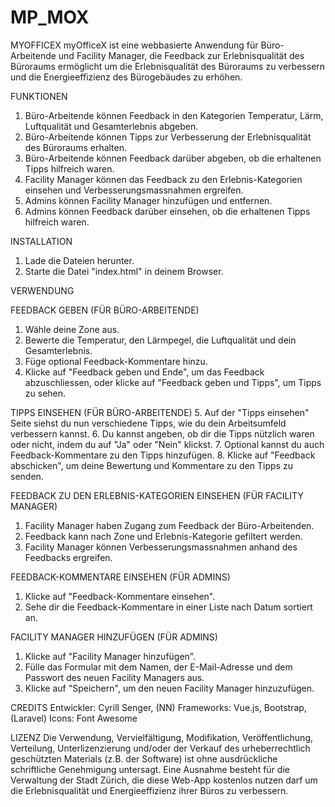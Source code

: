 # MP_MOX

MYOFFICEX
myOfficeX ist eine webbasierte Anwendung für Büro-Arbeitende und Facility Manager, die Feedback zur Erlebnisqualität des Büroraums ermöglicht um die Erlebnisqualität des Büroraums zu verbessern und die Energieeffizienz des Bürogebäudes zu erhöhen. 

FUNKTIONEN
1. Büro-Arbeitende können Feedback in den Kategorien Temperatur, Lärm, Luftqualität und Gesamterlebnis abgeben.
2. Büro-Arbeitende können Tipps zur Verbesserung der Erlebnisqualität des Büroraums erhalten.
3. Büro-Arbeitende können Feedback darüber abgeben, ob die erhaltenen Tipps hilfreich waren. 
4. Facility Manager können das Feedback zu den Erlebnis-Kategorien einsehen und Verbesserungsmassnahmen ergreifen.
5. Admins können Facility Manager hinzufügen und entfernen.
6. Admins können Feedback darüber einsehen, ob die erhaltenen Tipps hilfreich waren.

INSTALLATION
1. Lade die Dateien herunter.
2. Starte die Datei "index.html" in deinem Browser.

VERWENDUNG

FEEDBACK GEBEN (FÜR BÜRO-ARBEITENDE)
1. Wähle deine Zone aus.
2. Bewerte die Temperatur, den Lärmpegel, die Luftqualität und dein Gesamterlebnis.
3. Füge optional Feedback-Kommentare hinzu.
4. Klicke auf "Feedback geben und Ende", um das Feedback abzuschliessen, oder klicke auf "Feedback geben und Tipps", um Tipps zu sehen. 

TIPPS EINSEHEN (FÜR BÜRO-ARBEITENDE)
5. Auf der "Tipps einsehen" Seite siehst du nun verschiedene Tipps, wie du dein Arbeitsumfeld verbessern kannst.
6. Du kannst angeben, ob dir die Tipps nützlich waren oder nicht, indem du auf "Ja" oder "Nein" klickst.
7. Optional kannst du auch Feedback-Kommentare zu den Tipps hinzufügen.
8. Klicke auf "Feedback abschicken", um deine Bewertung und Kommentare zu den Tipps zu senden.

FEEDBACK ZU DEN ERLEBNIS-KATEGORIEN EINSEHEN (FÜR FACILITY MANAGER)
1. Facility Manager haben Zugang zum Feedback der Büro-Arbeitenden.
2. Feedback kann nach Zone und Erlebnis-Kategorie gefiltert werden.
3. Facility Manager können Verbesserungsmassnahmen anhand des Feedbacks ergreifen.

FEEDBACK-KOMMENTARE EINSEHEN (FÜR ADMINS)
1. Klicke auf "Feedback-Kommentare einsehen".
2. Sehe dir die Feedback-Kommentare in einer Liste nach Datum sortiert an.

FACILITY MANAGER HINZUFÜGEN (FÜR ADMINS)
1. Klicke auf "Facility Manager hinzufügen".
2. Fülle das Formular mit dem Namen, der E-Mail-Adresse und dem Passwort des neuen Facility Managers aus.
3. Klicke auf "Speichern", um den neuen Facility Manager hinzuzufügen.

CREDITS
Entwickler: Cyrill Senger, (NN)
Frameworks: Vue.js, Bootstrap, (Laravel)
Icons: Font Awesome

LIZENZ
Die Verwendung, Vervielfältigung, Modifikation, Veröffentlichung, Verteilung, Unterlizenzierung und/oder der Verkauf des urheberrechtlich geschützten Materials (z.B. der Software) ist ohne ausdrückliche schriftliche Genehmigung untersagt. Eine Ausnahme besteht für die Verwaltung der Stadt Zürich, die diese Web-App kostenlos nutzen darf um die Erlebnisqualität und Energieeffizienz ihrer Büros zu verbessern.

